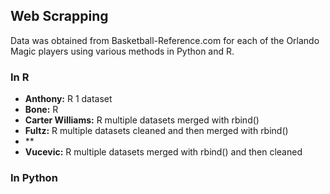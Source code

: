 ## Web Scrapping 

Data was obtained from Basketball-Reference.com for each of the Orlando Magic players using various methods in Python and R. 

### In R 
- **Anthony:** R 1 dataset 
- **Bone:** R 
- **Carter Williams:** R multiple datasets merged with rbind()
- **Fultz:** R multiple datasets cleaned and then merged with rbind()
- **
- **Vucevic:** R multiple datasets merged with rbind() and then cleaned 

### In Python 

